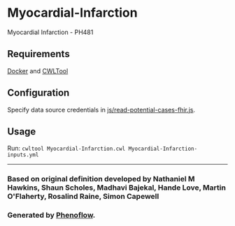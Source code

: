 # Myocardial-Infarction

Myocardial Infarction - PH481

## Requirements

[Docker](https://docs.docker.com/install/) and [CWLTool](https://github.com/common-workflow-language/cwltool#install)

## Configuration

Specify data source credentials in [js/read-potential-cases-fhir.js](js/read-potential-cases-fhir.js).

## Usage

Run: `cwltool Myocardial-Infarction.cwl Myocardial-Infarction-inputs.yml`

***

### Based on original definition developed by Nathaniel M Hawkins, Shaun Scholes, Madhavi Bajekal, Hande Love, Martin O'Flaherty, Rosalind Raine, Simon Capewell
### Generated by [Phenoflow](https://kclhi.org/phenoflow).
